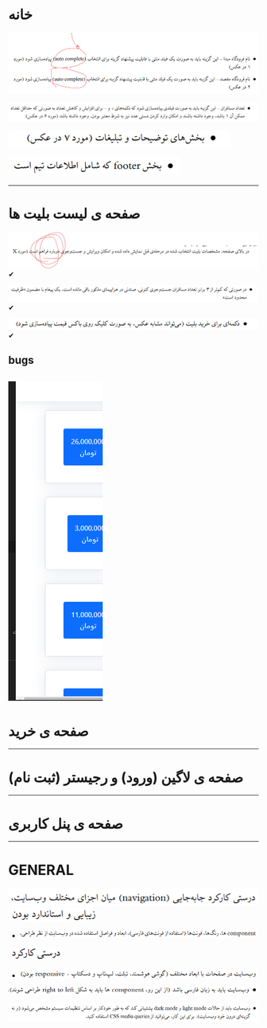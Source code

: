 # خانه
![img.png](img.png)

![img_1.png](img_1.png)

![img_2.png](img_2.png)

![img_3.png](img_3.png)

---

# صفحە ی لیست بلیت ها
![img_5.png](img_5.png) ✔

![img_6.png](img_6.png) ✔

![img_7.png](img_7.png) ✔

## bugs

![img_15.png](img_15.png)
---

# صفحە ی خرید

---

# صفحە ی لاگین (ورود) و رجیستر (ثبت نام)

---

#  صفحە ی پنل کاربری

---

# GENERAL
![img_8.png](img_8.png)
![img_9.png](img_9.png)
  - ![img_10.png](img_10.png)

![img_11.png](img_11.png)
  - ![img_12.png](img_12.png)

![img_13.png](img_13.png)

![img_14.png](img_14.png)


